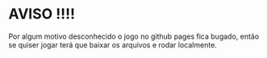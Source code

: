# AVISO ‼‼
Por algum motivo desconhecido o jogo no github pages fica bugado, então se quiser jogar terá que baixar os arquivos e rodar localmente.
